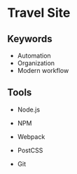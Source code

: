# Travel Site


## Keywords

- Automation
- Organization
- Modern workflow

## Tools

- Node.js
- NPM
- Webpack
- PostCSS

- Git